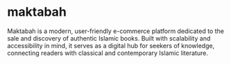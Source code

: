 # maktabah
Maktabah is a modern, user-friendly e-commerce platform dedicated to the sale and discovery of authentic Islamic books. Built with scalability and accessibility in mind, it serves as a digital hub for seekers of knowledge, connecting readers with classical and contemporary Islamic literature.
